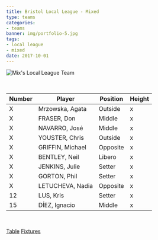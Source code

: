 ```yaml
---
title: Bristol Local League - Mixed
type: teams
categories:
- teams
banner: img/portfolio-5.jpg
tags:
- local league
- mixed
date: 2017-10-01
---
```

![Mix's Local League Team](../../img/homepage-slider.jpg)

<br>

Number | Player 		  | Position | Height
------ | ------ 		  | -------- | -----
X 	   | Mrzowska, Agata  | Outside  | x
X 	   | FRASER, Don	  | Middle   | x
X 	   | NAVARRO, José 	  | Middle   | x
X 	   | YOUSTER, Chris	  | Outside  | x
X 	   | GRIFFIN, Michael | Opposite | x
X 	   | BENTLEY, Neil 	  | Libero   | x
X 	   | JENKINS, Julie   | Setter   | x
X 	   | GORTON, Phil 	  | Setter   | x
X 	   | LETUCHEVA, Nadia | Opposite | x
12 	   | LUS, Kris 		  | Setter   | x
15 	   | DÍEZ, Ignacio 	  | Middle   | x

<br/>

<a href="http://www.badva.org.uk/" class="results" target="_blank">Table</a>
<a href="http://www.badva.org.uk/fixtures.html" class="results" target="_blank">Fixtures</a>
